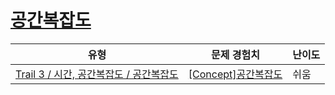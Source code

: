 # [공간복잡도](https://https://en.codetree.ai/trails/complete/curated-cards/intro-space-complexity)

|유형|문제 경험치|난이도|
|---|---|---|
|[Trail 3 / 시간, 공간복잡도 / 공간복잡도](https://https://en.codetree.ai/trail-info/novice-high/)|[[Concept]공간복잡도](https://https://en.codetree.ai/trails/complete/curated-cards/intro-space-complexity/)|쉬움|

